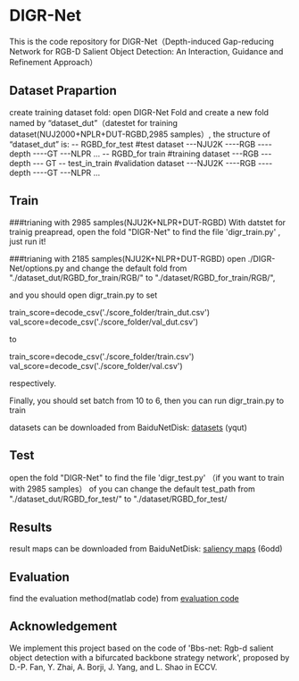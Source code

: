 # DIGR-Net
This is the code repository for DIGR-Net（Depth-induced Gap-reducing Network for RGB-D Salient Object Detection: An Interaction, Guidance and Refinement Approach）

## Dataset Prapartion
create training dataset fold: open DIGR-Net Fold and create a new fold named by “dataset_dut”（datestet for training dataset(NUJ2000+NPLR+DUT-RGBD,2985 samples）, the structure of “dataset_dut” is:
-- RGBD_for_test #test dataset
---NJU2K
----RGB
----depth
----GT
---NLPR
...
-- RGBD_for train  #training dataset
---RGB
--- depth
--- GT
-- test_in_train  #validation dataset
---NJU2K
----RGB
----depth
----GT
---NLPR
...


## Train
###trianing with 2985 samples(NJU2K+NLPR+DUT-RGBD)
With datstet for trainig preapread, open the fold "DIGR-Net" to find the file 'digr_train.py' , just run it!

###trianing with 2185 samples(NJU2K+NLPR+DUT-RGBD)
open ./DIGR-Net/options.py and change the default fold from "./dataset_dut/RGBD_for_train/RGB/" to "./dataset/RGBD_for_train/RGB/",

and you should open digr_train.py to set 

train_score=decode_csv('./score_folder/train_dut.csv')
val_score=decode_csv('./score_folder/val_dut.csv')

to 

train_score=decode_csv('./score_folder/train.csv')
val_score=decode_csv('./score_folder/val.csv')

respectively.

Finally, you should set batch from 10 to 6,
then you can run digr_train.py to train

datasets can be downloaded from BaiduNetDisk:  [datasets](https://pan.baidu.com/s/1tOZUhLWzvu43OjipYgqvHA) (yqut)



## Test
open the fold "DIGR-Net" to find the file 'digr_test.py' （if you want to train with 2985 samples） of you can change the default test_path from "./dataset_dut/RGBD_for_test/" to "./dataset/RGBD_for_test/

## Results
result maps can be downloaded from BaiduNetDisk: [saliency maps](https://pan.baidu.com/s/1F7PO126zpw_M2gqaFoSbQg) (6odd)

## Evaluation
find the evaluation method(matlab code) from [evaluation code](http://dpfan.net/d3netbenchmark/)

## Acknowledgement
We implement this project based on the code of 'Bbs-net: Rgb-d salient object detection with a bifurcated backbone strategy network', proposed by D.-P. Fan, Y. Zhai, A. Borji, J. Yang, and L. Shao in ECCV.



